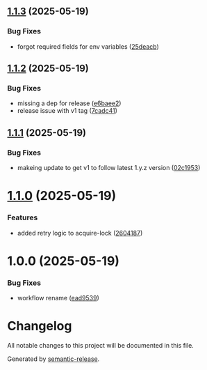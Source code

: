 ## [1.1.3](https://github.com/billypearson/github-action-ci-lock/compare/v1.1.2...v1.1.3) (2025-05-19)


### Bug Fixes

* forgot required fields for env variables ([25deacb](https://github.com/billypearson/github-action-ci-lock/commit/25deacbdf446175ccd0f9227090aae8f60325628))

## [1.1.2](https://github.com/billypearson/github-action-ci-lock/compare/v1.1.1...v1.1.2) (2025-05-19)


### Bug Fixes

* missing a dep for release ([e6baee2](https://github.com/billypearson/github-action-ci-lock/commit/e6baee2ce9a418b50cbbb4c26c99b6efe52c40a1))
* release issue with v1 tag ([7cadc41](https://github.com/billypearson/github-action-ci-lock/commit/7cadc410689896c67998997af4e0b9cfc005cfc7))

## [1.1.1](https://github.com/billypearson/github-action-ci-lock/compare/v1.1.0...v1.1.1) (2025-05-19)


### Bug Fixes

* makeing update to get v1 to follow latest 1.y.z version ([02c1953](https://github.com/billypearson/github-action-ci-lock/commit/02c19532cf14f46a8e521e6fd35ee1629f3c3787))

# [1.1.0](https://github.com/billypearson/github-action-ci-lock/compare/v1.0.0...v1.1.0) (2025-05-19)


### Features

* added retry logic to acquire-lock ([2604187](https://github.com/billypearson/github-action-ci-lock/commit/260418757abbfc679d24bfdc4428a46c9b997204))

# 1.0.0 (2025-05-19)


### Bug Fixes

* workflow rename ([ead9539](https://github.com/billypearson/github-action-ci-lock/commit/ead9539528704e3a8f07cc3c083d28dc128b0978))

# Changelog

All notable changes to this project will be documented in this file.

Generated by [semantic-release](https://github.com/semantic-release/semantic-release).
